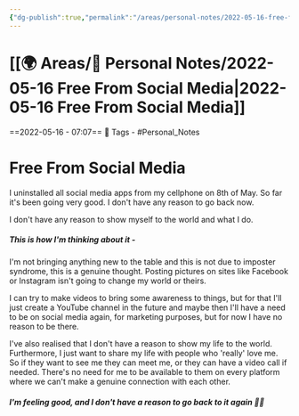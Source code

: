 ```yaml
---
{"dg-publish":true,"permalink":"/areas/personal-notes/2022-05-16-free-from-social-media/","dgPassFrontmatter":true,"noteIcon":"1","created":"2023-11-14T21:08:40.145+05:30","updated":"2023-12-15T12:37:00.236+05:30"}
---
```


# [[🌍 Areas/📧 Personal Notes/2022-05-16 Free From Social Media\|2022-05-16 Free From Social Media]]
==2022-05-16 - 07:07==
🧶 Tags - #Personal_Notes 
# Free From Social Media
I uninstalled all social media apps from my cellphone on 8th of May. So far it's been going very good. I don't have any reason to go back now.

I don't have any reason to show myself to the world and what I do. 

 ##### This is how I'm thinking about it -
I'm not bringing anything new to the table and this is not due to imposter syndrome, this is a genuine thought. Posting pictures on sites like Facebook or Instagram isn't going to change my world or theirs.

I can try to make videos to bring some awareness to things, but for that I'll just create a YouTube channel in the future and maybe then I'll have a need to be on social media again, for marketing purposes, but for now I have no reason to be there.

I've also realised that I don't have a reason to show my life to the world. Furthermore, I just want to share my life with people who 'really' love me. So if they want to see me they can meet me, or they can have a video call if needed. There's no need for me to be available to them on every platform where we can't make a genuine connection with each other.

##### I'm feeling good, and I don't have a reason to go back to it again 👍🏻